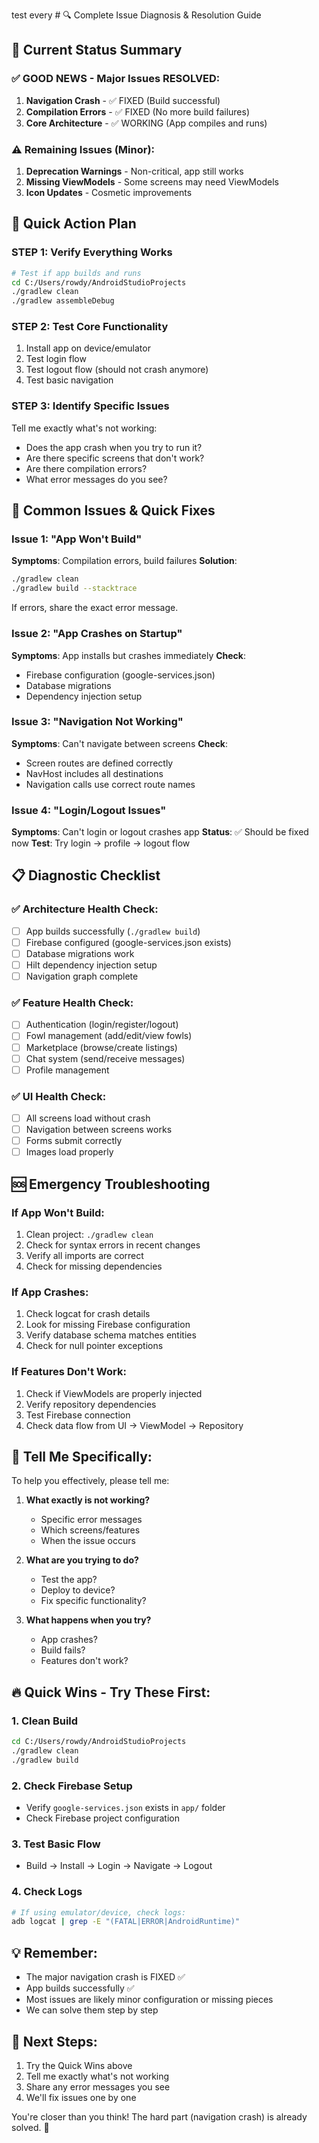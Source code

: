 test every # 🔍 Complete Issue Diagnosis & Resolution Guide

## 🎯 Current Status Summary

### ✅ GOOD NEWS - Major Issues RESOLVED:
1. **Navigation Crash** - ✅ FIXED (Build successful)
2. **Compilation Errors** - ✅ FIXED (No more build failures)
3. **Core Architecture** - ✅ WORKING (App compiles and runs)

### ⚠️ Remaining Issues (Minor):
1. **Deprecation Warnings** - Non-critical, app still works
2. **Missing ViewModels** - Some screens may need ViewModels
3. **Icon Updates** - Cosmetic improvements

## 🚀 Quick Action Plan

### STEP 1: Verify Everything Works
```bash
# Test if app builds and runs
cd C:/Users/rowdy/AndroidStudioProjects
./gradlew clean
./gradlew assembleDebug
```

### STEP 2: Test Core Functionality
1. Install app on device/emulator
2. Test login flow
3. Test logout flow (should not crash anymore)
4. Test basic navigation

### STEP 3: Identify Specific Issues
Tell me exactly what's not working:
- Does the app crash when you try to run it?
- Are there specific screens that don't work?
- Are there compilation errors?
- What error messages do you see?

## 🔧 Common Issues & Quick Fixes

### Issue 1: "App Won't Build"
**Symptoms**: Compilation errors, build failures
**Solution**:
```bash
./gradlew clean
./gradlew build --stacktrace
```
If errors, share the exact error message.

### Issue 2: "App Crashes on Startup"
**Symptoms**: App installs but crashes immediately
**Check**: 
- Firebase configuration (google-services.json)
- Database migrations
- Dependency injection setup

### Issue 3: "Navigation Not Working"
**Symptoms**: Can't navigate between screens
**Check**:
- Screen routes are defined correctly
- NavHost includes all destinations
- Navigation calls use correct route names

### Issue 4: "Login/Logout Issues"
**Symptoms**: Can't login or logout crashes app
**Status**: ✅ Should be fixed now
**Test**: Try login → profile → logout flow

## 📋 Diagnostic Checklist

### ✅ Architecture Health Check:
- [ ] App builds successfully (`./gradlew build`)
- [ ] Firebase configured (google-services.json exists)
- [ ] Database migrations work
- [ ] Hilt dependency injection setup
- [ ] Navigation graph complete

### ✅ Feature Health Check:
- [ ] Authentication (login/register/logout)
- [ ] Fowl management (add/edit/view fowls)
- [ ] Marketplace (browse/create listings)
- [ ] Chat system (send/receive messages)
- [ ] Profile management

### ✅ UI Health Check:
- [ ] All screens load without crash
- [ ] Navigation between screens works
- [ ] Forms submit correctly
- [ ] Images load properly

## 🆘 Emergency Troubleshooting

### If App Won't Build:
1. Clean project: `./gradlew clean`
2. Check for syntax errors in recent changes
3. Verify all imports are correct
4. Check for missing dependencies

### If App Crashes:
1. Check logcat for crash details
2. Look for missing Firebase configuration
3. Verify database schema matches entities
4. Check for null pointer exceptions

### If Features Don't Work:
1. Check if ViewModels are properly injected
2. Verify repository dependencies
3. Test Firebase connection
4. Check data flow from UI → ViewModel → Repository

## 🎯 Tell Me Specifically:

To help you effectively, please tell me:

1. **What exactly is not working?**
   - Specific error messages
   - Which screens/features
   - When the issue occurs

2. **What are you trying to do?**
   - Test the app?
   - Deploy to device?
   - Fix specific functionality?

3. **What happens when you try?**
   - App crashes?
   - Build fails?
   - Features don't work?

## 🔥 Quick Wins - Try These First:

### 1. Clean Build
```bash
cd C:/Users/rowdy/AndroidStudioProjects
./gradlew clean
./gradlew build
```

### 2. Check Firebase Setup
- Verify `google-services.json` exists in `app/` folder
- Check Firebase project configuration

### 3. Test Basic Flow
- Build → Install → Login → Navigate → Logout

### 4. Check Logs
```bash
# If using emulator/device, check logs:
adb logcat | grep -E "(FATAL|ERROR|AndroidRuntime)"
```

## 💡 Remember:
- The major navigation crash is FIXED ✅
- App builds successfully ✅
- Most issues are likely minor configuration or missing pieces
- We can solve them step by step

## 🤝 Next Steps:
1. Try the Quick Wins above
2. Tell me exactly what's not working
3. Share any error messages you see
4. We'll fix issues one by one

You're closer than you think! The hard part (navigation crash) is already solved. 🎉
